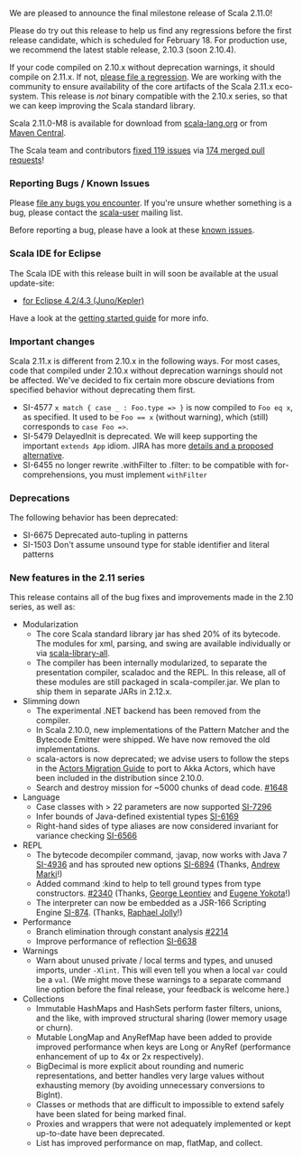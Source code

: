 <!-- comment at the top because it breaks the markdown parser when it's where we'd actually like it...
Things to update:
- replace 2.11.0-M8 by actual version
- link to closed milestone (after clearing milestone of un-merged PRs with https://github.com/adriaanm/binfu/blob/master/hubfu.sh#L29)
-->

We are pleased to announce the final milestone release of Scala 2.11.0!

Please do try out this release to help us find any regressions before the first release candidate, which is scheduled for February 18.
For production use, we recommend the latest stable release, 2.10.3 (soon 2.10.4).

If your code compiled on 2.10.x without deprecation warnings, it should compile on 2.11.x. If not, [please file a regression](https://issues.scala-lang.org/secure/CreateIssueDetails!init.jspa?pid=10005&issuetype=1&versions=11311&labels=regression).
We are working with the community to ensure availability of the core artifacts of the Scala 2.11.x eco-system.
This release is *not* binary compatible with the 2.10.x series, so that we can keep improving the Scala standard library.

Scala 2.11.0-M8 is available for download from [scala-lang.org](http://scala-lang.org/download/2.11.0-M8.html)
or from [Maven Central](http://search.maven.org/%23search%7Cga%7C1%7Cg%3A%22org.scala-lang%22%20AND%20v%3A%222.11.0-M8%22).

The Scala team and contributors [fixed 119 issues](https://issues.scala-lang.org/issues/?jql=project+%3D+SI+AND+fixVersion+%3D+%22Scala+2.11.0-M8%22+AND+status+%3D+CLOSED+ORDER+BY+priority+DESC) via [174 merged pull requests](https://github.com/scala/scala/issues?milestone=26&page=1&state=closed)!

### Reporting Bugs / Known Issues
Please [file any bugs you encounter](https://issues.scala-lang.org/secure/CreateIssueDetails!init.jspa?pid=10005&issuetype=1&versions=11311). If you're unsure whether something is a bug, please contact the [scala-user](https://groups.google.com/forum/?fromgroups#!forum/scala-user) mailing list.

Before reporting a bug, please have a look at these [known issues](https://issues.scala-lang.org/issues/?jql=project%20%3D%20SI%20AND%20fixVersion%20%21%3D%20%22Scala%202.11.0-M8%22%20AND%20affectedVersion%20%3D%20%22Scala%202.11.0-M8%22%20%20and%20resolution%20%3D%20unresolved%20ORDER%20BY%20priority%20DESC).

### Scala IDE for Eclipse
The Scala IDE with this release built in will soon be available at the usual update-site:

* [for Eclipse 4.2/4.3 (Juno/Kepler)](http://download.scala-ide.org/sdk/e38/scala211/dev/site/)

Have a look at the [getting started guide](http://scala-ide.org/docs/user/gettingstarted.html) for more info.

<!--break-->

### Important changes
Scala 2.11.x is different from 2.10.x in the following ways.
For most cases, code that compiled under 2.10.x without deprecation warnings should not be affected.
We've decided to fix certain more obscure deviations from specified behavior without deprecating them first.

  * SI-4577 `x match { case _ : Foo.type => }` is now compiled to `Foo eq x`, as specified. It used to be `Foo == x` (without warning), which (still) corresponds to `case Foo =>`.
  * SI-5479 DelayedInit is deprecated. We will keep supporting the important `extends App` idiom. JIRA has more [details and a proposed alternative](https://issues.scala-lang.org/browse/SI-4330?jql=labels%20%3D%20delayedinit%20AND%20resolution%20%3D%20unresolved).
  * SI-6455 no longer rewrite .withFilter to .filter: to be compatible with for-comprehensions, you must implement `withFilter`

### Deprecations
The following behavior has been deprecated:

  * SI-6675 Deprecated auto-tupling in patterns
  * SI-1503 Don't assume unsound type for stable identifier and literal patterns

### New features in the 2.11 series
This release contains all of the bug fixes and improvements made in the 2.10 series, as well as:

* Modularization
    * The core Scala standard library jar has shed 20% of its bytecode. The modules for xml, parsing, and swing are available individually or via [scala-library-all](http://search.maven.org/#artifactdetails%7Corg.scala-lang%7Cscala-library-all%7C2.11.0-M8%7Cpom).
    * The compiler has been internally modularized, to separate the presentation compiler, scaladoc
      and the REPL. In this release, all of these modules are still packaged in scala-compiler.jar.
      We plan to ship them in separate JARs in 2.12.x.
* Slimming down
    * The experimental .NET backend has been removed from the compiler.
    * In Scala 2.10.0, new implementations of the Pattern Matcher and the Bytecode Emitter
      were shipped. We have now removed the old implementations.
    * scala-actors is now deprecated; we advise users to follow the steps in the [Actors Migration Guide](http://docs.scala-lang.org/overviews/core/actors-migration-guide.html) to port to Akka Actors, which have been included in the distribution since 2.10.0.
    * Search and destroy mission for ~5000 chunks of dead code. [#1648](https://github.com/scala/scala/pull/1648/files)
* Language
    * Case classes with > 22 parameters are now supported [SI-7296](https://issues.scala-lang.org/browse/SI-7296)
    * Infer bounds of Java-defined existential types [SI-6169](https://issues.scala-lang.org/browse/SI-6169)
    * Right-hand sides of type aliases are now considered invariant for variance checking [SI-6566](https://issues.scala-lang.org/browse/SI-6566)
* REPL
    * The bytecode decompiler command, :javap, now works with Java 7 [SI-4936](https://issues.scala-lang.org/browse/SI-4936) and has sprouted new options [SI-6894](https://issues.scala-lang.org/browse/SI-6894) (Thanks, [Andrew Marki](https://github.com/som-snytt)!)
    * Added command :kind to help to tell ground types from type constructors. [#2340](https://github.com/scala/scala/pull/2340) (Thanks, [George Leontiev](https://github.com/folone) and [Eugene Yokota](https://github.com/eed3si9n)!)
    * The interpreter can now be embedded as a JSR-166 Scripting Engine [SI-874](https://issues.scala-lang.org/browse/SI-874). (Thanks, [Raphael Jolly](https://github.com/rjolly)!)
* Performance
    * Branch elimination through constant analysis [#2214](https://github.com/scala/scala/pull/2214)
    * Improve performance of reflection [SI-6638](https://issues.scala-lang.org/browse/SI-6638)
* Warnings
    * Warn about unused private / local terms and types, and unused imports, under `-Xlint`. This will even tell you
      when a local `var` could be a `val`. (We might move these warnings to a separate command line option before
      the final release, your feedback is welcome here.)
* Collections
    * Immutable HashMaps and HashSets perform faster filters, unions, and the like, with improved structural
      sharing (lower memory usage or churn).
    * Mutable LongMap and AnyRefMap have been added to provide improved performance when keys are Long or
      AnyRef (performance enhancement of up to 4x or 2x respectively).
    * BigDecimal is more explicit about rounding and numeric representations, and better handles very large
      values without exhausting memory (by avoiding unnecessary conversions to BigInt).
    * Classes or methods that are difficult to impossible to extend safely have been slated for
      being marked final.
    * Proxies and wrappers that were not adequately implemented or kept up-to-date have been deprecated.
    * List has improved performance on map, flatMap, and collect.
